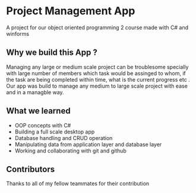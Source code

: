 # Project Management App
A project for our object oriented programming 2 course made with C# and winforms

## Why we build this App ?
Managing any large or medium scale project can be troublesome specially with large number of members
which task would be assinged to whom, if the task are being completed within time, what is the current
progress etc . Our app was build to manage any medium to large scale project with ease and in a managble
way.

## What we learned
- OOP concepts with C#
- Building a full scale desktop app
- Database handling and CRUD operation
- Manipulating data from application layer and database layer
- Working and collaborating with git and github

## Contributors

Thanks to all of my fellow teammates for their contribution


